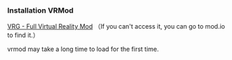 ### Installation VRMod
[VRG - Full Virtual Reality Mod](https://mod.io/g/drg/m/vrg) （If you can't access it, you can go to mod.io to find it.）

vrmod may take a long time to load for the first time.

